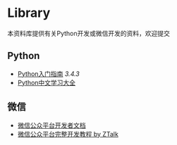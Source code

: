 # Library
本资料库提供有关Python开发或微信开发的资料，欢迎提交

## Python
- [Python入门指南](http://www.pythondoc.com/pythontutorial3/index.html) *3.4.3*
- [Python中文学习大全](http://www.pythondoc.com/)

## 微信
- [微信公众平台开发者文档](http://mp.weixin.qq.com/wiki/home/index.html)
- [微信公众平台完整开发教程 by ZTalk](http://segmentfault.com/a/1190000000446237)
